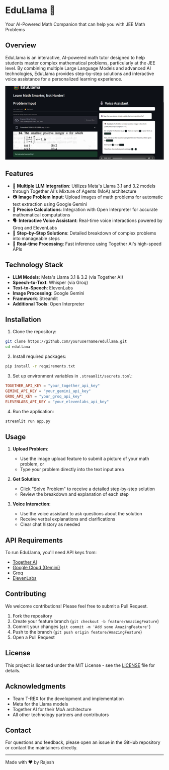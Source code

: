 # EduLlama 🦙 

Your AI-Powered Math Companion that can help you with JEE Math Problems





## Overview

EduLlama is an interactive, AI-powered math tutor designed to help students master complex mathematical problems, particularly at the JEE level. By combining multiple Large Language Models and advanced AI technologies, EduLlama provides step-by-step solutions and interactive voice assistance for a personalized learning experience.

![](Examples/Screenshot%202024-11-11%20024742.png)

## Features

- 🤖 **Multiple LLM Integration**: Utilizes Meta's Llama 3.1 and 3.2 models through Together AI's Mixture of Agents (MoA) architecture
- 📷 **Image Problem Input**: Upload images of math problems for automatic text extraction using Google Gemini
- 🎯 **Precise Calculations**: Integration with Open Interpreter for accurate mathematical computations
- 🗣️ **Interactive Voice Assistant**: Real-time voice interactions powered by Groq and ElevenLabs
- 📝 **Step-by-Step Solutions**: Detailed breakdown of complex problems into manageable steps
- 🔄 **Real-time Processing**: Fast inference using Together AI's high-speed APIs

## Technology Stack

- **LLM Models**: Meta's Llama 3.1 & 3.2 (via Together AI)
- **Speech-to-Text**: Whisper (via Groq)
- **Text-to-Speech**: ElevenLabs
- **Image Processing**: Google Gemini
- **Framework**: Streamlit
- **Additional Tools**: Open Interpreter

## Installation

1. Clone the repository:
```bash
git clone https://github.com/yourusername/edullama.git
cd edullama
```

2. Install required packages:
```bash
pip install -r requirements.txt
```

3. Set up environment variables in `.streamlit/secrets.toml`:
```toml
TOGETHER_API_KEY = "your_together_api_key"
GEMINI_API_KEY = "your_gemini_api_key"
GROQ_API_KEY = "your_groq_api_key"
ELEVENLABS_API_KEY = "your_elevenlabs_api_key"
```

4. Run the application:
```bash
streamlit run app.py
```

## Usage

1. **Upload Problem**:
   - Use the image upload feature to submit a picture of your math problem, or
   - Type your problem directly into the text input area

2. **Get Solution**:
   - Click "Solve Problem" to receive a detailed step-by-step solution
   - Review the breakdown and explanation of each step

3. **Voice Interaction**:
   - Use the voice assistant to ask questions about the solution
   - Receive verbal explanations and clarifications
   - Clear chat history as needed

## API Requirements

To run EduLlama, you'll need API keys from:
- [Together AI](https://together.ai)
- [Google Cloud (Gemini)](https://cloud.google.com)
- [Groq](https://groq.com)
- [ElevenLabs](https://elevenlabs.io)

## Contributing

We welcome contributions! Please feel free to submit a Pull Request.

1. Fork the repository
2. Create your feature branch (`git checkout -b feature/AmazingFeature`)
3. Commit your changes (`git commit -m 'Add some AmazingFeature'`)
4. Push to the branch (`git push origin feature/AmazingFeature`)
5. Open a Pull Request

## License

This project is licensed under the MIT License - see the [LICENSE](LICENSE) file for details.

## Acknowledgments

- Team T-REX for the development and implementation
- Meta for the Llama models
- Together AI for their MoA architecture
- All other technology partners and contributors

## Contact

For questions and feedback, please open an issue in the GitHub repository or contact the maintainers directly.

---
Made with ❤️ by Rajesh
